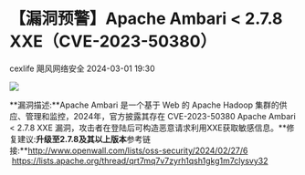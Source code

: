 #  【漏洞预警】Apache Ambari < 2.7.8 XXE（CVE-2023-50380）   
cexlife  飓风网络安全   2024-03-01 19:30  
  
![](https://mmbiz.qpic.cn/mmbiz_png/ibhQpAia4xu02bjgY4UQia7NjdHM4r5VOibV7GTGxFKK1JkaeX1kM6JAPa65ZWFsgs2yHABicLtpzC19YnciaOrX5oAQ/640?wx_fmt=png&from=appmsg "")  
  
**漏洞描述:**Apache Ambari 是一个基于 Web 的 Apache Hadoop 集群的供应、管理和监控，2024年，官方披露其存在 CVE-2023-50380 Apache Ambari < 2.7.8 XXE 漏洞，攻击者在登陆后可构造恶意请求利用XXE获取敏感信息。**修复建议:**升级至2.7.8及其以上版本**参考链接:**http://www.openwall.com/lists/oss-security/2024/02/27/6     https://lists.apache.org/thread/qrt7mq7v7zyrh1qsh1gkg1m7clysvy32       
  
